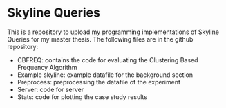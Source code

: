 # Skyline Queries
This is a repository to upload my programming implementations of Skyline Queries for my master thesis. The following files are in the github repository:
* CBFREQ: contains the code for evaluating the Clustering Based Frequency Algorithm
* Example skyline: example datafile for the background section
* Preprocess: preprocessing the datafile of the experiment
* Server: code for server
* Stats: code for plotting the case study results

